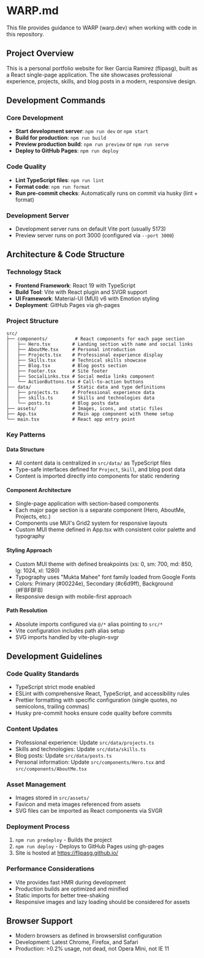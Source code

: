 # WARP.md

This file provides guidance to WARP (warp.dev) when working with code in this repository.

## Project Overview

This is a personal portfolio website for Iker Garcia Ramirez (flipasg), built as a React single-page application. The site showcases professional experience, projects, skills, and blog posts in a modern, responsive design.

## Development Commands

### Core Development
- **Start development server**: `npm run dev` or `npm start`
- **Build for production**: `npm run build`
- **Preview production build**: `npm run preview` or `npm run serve`
- **Deploy to GitHub Pages**: `npm run deploy`

### Code Quality
- **Lint TypeScript files**: `npm run lint`
- **Format code**: `npm run format`
- **Run pre-commit checks**: Automatically runs on commit via husky (lint + format)

### Development Server
- Development server runs on default Vite port (usually 5173)
- Preview server runs on port 3000 (configured via `--port 3000`)

## Architecture & Code Structure

### Technology Stack
- **Frontend Framework**: React 19 with TypeScript
- **Build Tool**: Vite with React plugin and SVGR support
- **UI Framework**: Material-UI (MUI) v6 with Emotion styling
- **Deployment**: GitHub Pages via gh-pages

### Project Structure
```
src/
├── components/          # React components for each page section
│   ├── Hero.tsx        # Landing section with name and social links
│   ├── AboutMe.tsx     # Personal introduction
│   ├── Projects.tsx    # Professional experience display
│   ├── Skills.tsx      # Technical skills showcase
│   ├── Blog.tsx        # Blog posts section
│   ├── Footer.tsx      # Site footer
│   ├── SocialLinks.tsx # Social media links component
│   └── ActionButtons.tsx # Call-to-action buttons
├── data/               # Static data and type definitions
│   ├── projects.ts     # Professional experience data
│   ├── skills.ts       # Skills and technologies data
│   └── posts.ts        # Blog posts data
├── assets/             # Images, icons, and static files
├── App.tsx             # Main app component with theme setup
└── main.tsx            # React app entry point
```

### Key Patterns

#### Data Structure
- All content data is centralized in `src/data/` as TypeScript files
- Type-safe interfaces defined for `Project`, `Skill`, and blog post data
- Content is imported directly into components for static rendering

#### Component Architecture
- Single-page application with section-based components
- Each major page section is a separate component (Hero, AboutMe, Projects, etc.)
- Components use MUI's Grid2 system for responsive layouts
- Custom MUI theme defined in App.tsx with consistent color palette and typography

#### Styling Approach
- Custom MUI theme with defined breakpoints (xs: 0, sm: 700, md: 850, lg: 1024, xl: 1280)
- Typography uses "Mukta Mahee" font family loaded from Google Fonts
- Colors: Primary (#00224e), Secondary (#c6d9ff), Background (#FBFBFB)
- Responsive design with mobile-first approach

#### Path Resolution
- Absolute imports configured via `@/*` alias pointing to `src/*`
- Vite configuration includes path alias setup
- SVG imports handled by vite-plugin-svgr

## Development Guidelines

### Code Quality Standards
- TypeScript strict mode enabled
- ESLint with comprehensive React, TypeScript, and accessibility rules
- Prettier formatting with specific configuration (single quotes, no semicolons, trailing commas)
- Husky pre-commit hooks ensure code quality before commits

### Content Updates
- Professional experience: Update `src/data/projects.ts`
- Skills and technologies: Update `src/data/skills.ts`
- Blog posts: Update `src/data/posts.ts`
- Personal information: Update `src/components/Hero.tsx` and `src/components/AboutMe.tsx`

### Asset Management
- Images stored in `src/assets/`
- Favicon and meta images referenced from assets
- SVG files can be imported as React components via SVGR

### Deployment Process
1. `npm run predeploy` - Builds the project
2. `npm run deploy` - Deploys to GitHub Pages using gh-pages
3. Site is hosted at https://flipasg.github.io/

### Performance Considerations
- Vite provides fast HMR during development
- Production builds are optimized and minified
- Static imports for better tree-shaking
- Responsive images and lazy loading should be considered for assets

## Browser Support
- Modern browsers as defined in browserslist configuration
- Development: Latest Chrome, Firefox, and Safari
- Production: >0.2% usage, not dead, not Opera Mini, not IE 11
